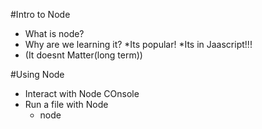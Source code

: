 #Intro to Node

* What is node? 
* Why are we learning it?
    *Its popular!
    *Its in Jaascript!!!
* (It doesnt Matter(long term)) 

#Using Node

* Interact with Node COnsole
* Run a file with Node
    * node <filename>   
